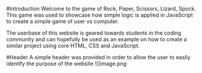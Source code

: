 #Introduction 
Welcome to the game of Rock, Paper, Scissors, Lizard, Spock. This game was used to showcase how simple logic is applied in JavaScript to create a simple game of user vs computer. 

The userbase of this website is geared towards students in the coding community and can hopefully be used as an example on how to create a similar project using core HTML, CSS and JavaScript. 

#Header
A simple header was provided in order to allow the user to easily identify the purpose of the website 
![]image.png

